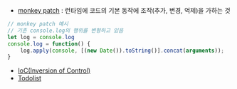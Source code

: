 - [monkey patch](https://en.wikipedia.org/wiki/Monkey_patch) : 런타임에 코드의 기본 동작에 조작(추가, 변경, 억제)을 가하는 것
```js
// monkey patch 예시
// 기존 console.log의 행위를 변형하고 있음
let log = console.log
console.log = function() {
	log.apply(console, [(new Date()).toString()].concat(arguments));
}
```

- [IoC(Inversion of Control)](https://hudi.blog/inversion-of-control/)
- [Todolist](../4.Archive/Softeer3rd/softeer-fe-project/Todolist.md)
